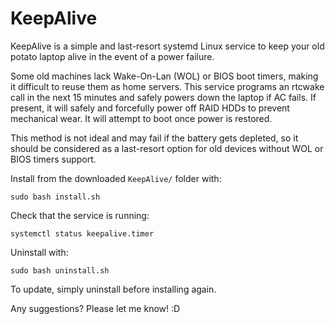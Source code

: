 # KeepAlive

KeepAlive is a simple and last-resort systemd Linux service
to keep your old potato laptop alive in the event of a power failure.

Some old machines lack Wake-On-Lan (WOL) or BIOS boot timers,
making it difficult to reuse them as home servers.
This service programs an rtcwake call in the next 15 minutes and safely powers down the laptop if AC fails.
If present, it will safely and forcefully power off RAID HDDs to prevent mechanical wear.
It will attempt to boot once power is restored.

This method is not ideal and may fail if the battery gets depleted,
so it should be considered as a last-resort option for old devices
without WOL or BIOS timers support.

Install from the downloaded `KeepAlive/` folder with:
```shell
sudo bash install.sh
```

Check that the service is running:
```shell
systemctl status keepalive.timer
```

Uninstall with:
```shell
sudo bash uninstall.sh
```

To update, simply uninstall before installing again.

Any suggestions? Please let me know! :D
